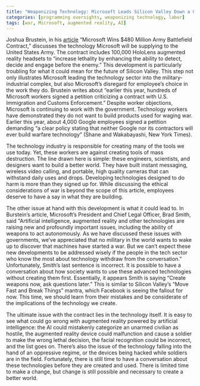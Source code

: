 ```yaml
---
title: "Weaponizing Technology: Microsoft Leads Silicon Valley Down a Grim Path"
categories: [programming oversights, weaponizing technology, labor]
tags: [war, Microsoft, augmented reality, AI]
---
```


Joshua Brustein, in his [article](https://www.bloomberg.com/news/articles/2018-11-28/microsoft-wins-480-million-army-battlefield-contract) “Microsoft Wins $480 Million Army Battlefield Contract,” discusses the technology Microsoft will be supplying to the United States Army. The contract includes 100,000 HoloLens augmented reality headsets to “increase lethality by enhancing the ability to detect, decide and engage before the enemy.” This development is particularly troubling for what it could mean for the future of Silicon Valley. This step not only illustrates Microsoft leading the technology sector into the military-industrial complex, but also Microsoft’s disregard for employee’s choice in the work they do. Brustein writes about “earlier this year, hundreds of Microsoft workers signed a petition criticizing a contract with U.S. Immigration and Customs Enforcement.” Despite worker objections, Microsoft is continuing to work with the government. Technology workers have demonstrated they do not want to build products used for waging war. Earlier this year, about 4,000 Google employees signed a petition demanding “a clear policy stating that neither Google nor its contractors will ever build warfare technology” (Shane and Wakabayashi, New York Times). 

The technology industry is responsible for creating many of the tools we use today. Yet, these workers are against creating tools of mass destruction. The line drawn here is simple: these engineers, scientists, and designers want to build a better world. They have built instant messaging, wireless video calling, and portable, high quality cameras that can withstand daily uses and drops. Developing technologies designed to do harm is more than they signed up for. While discussing the ethical considerations of war is beyond the scope of this article, employees deserve to have a say in what they are building. 

The other issue at hand with this development is what it could lead to. In Burstein’s article, Microsoft’s President and Chief Legal Officer, Brad Smith, said "Artificial intelligence, augmented reality and other technologies are raising new and profoundly important issues, including the ability of weapons to act autonomously. As we have discussed these issues with governments, we’ve appreciated that no military in the world wants to wake up to discover that machines have started a war. But we can’t expect these new developments to be addressed wisely if the people in the tech sector who know the most about technology withdraw from the conversation.” Unfortunately, Smith’s last sentence is incorrect. It is possible to have a conversation about how society wants to use these advanced technologies without creating them first. Essentially, it appears Smith is saying “Create weapons now, ask questions later.” This is similar to Silicon Valley’s “Move Fast and Break Things” mantra, which Facebook is seeing the fallout for now. This time, we should learn from their mistakes and be considerate of the implications of the technology we create.

The ultimate issue with the contract lies in the technology itself. It is easy to see what could go wrong with augmented reality powered by artificial intelligence: the AI could mistakenly categorize an unarmed civilian as hostile, the augmented reality device could malfunction and cause a soldier to make the wrong lethal decision, the facial recognition could be incorrect, and the list goes on. There’s also the issue of the technology falling into the hand of an oppressive regime, or the devices being hacked while soldiers are in the field. Fortunately, there is still time to have a conversation about these technologies before they are created and used. There is limited time to make a change, but change is still possible and necessary to create a better world.
